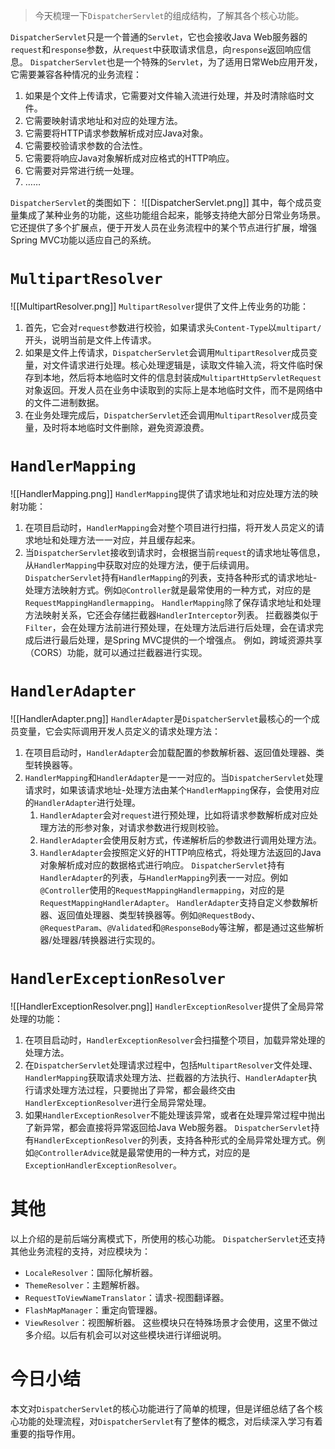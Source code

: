 > 今天梳理一下`DispatcherServlet`的组成结构，了解其各个核心功能。

`DispatcherServlet`只是一个普通的`Servlet`，它也会接收Java Web服务器的`request`和`response`参数，从`request`中获取请求信息，向`response`返回响应信息。
`DispatcherServlet`也是一个特殊的`Servlet`，为了适用日常Web应用开发，它需要兼容各种情况的业务流程：
1. 如果是个文件上传请求，它需要对文件输入流进行处理，并及时清除临时文件。
2. 它需要映射请求地址和对应的处理方法。
3. 它需要将HTTP请求参数解析成对应Java对象。
4. 它需要校验请求参数的合法性。
5. 它需要将响应Java对象解析成对应格式的HTTP响应。
6. 它需要对异常进行统一处理。
7. ……

`DispatcherServlet`的类图如下：
![[DispatcherServlet.png]]
其中，每个成员变量集成了某种业务的功能，这些功能组合起来，能够支持绝大部分日常业务场景。
它还提供了多个扩展点，便于开发人员在业务流程中的某个节点进行扩展，增强Spring MVC功能以适应自己的系统。
# `MultipartResolver`
![[MultipartResolver.png]]
`MultipartResolver`提供了文件上传业务的功能：
1. 首先，它会对`request`参数进行校验，如果请求头`Content-Type`以`multipart/`开头，说明当前是文件上传请求。
2. 如果是文件上传请求，`DispatcherServlet`会调用`MultipartResolver`成员变量，对文件请求进行处理。核心处理逻辑是，读取文件输入流，将文件临时保存到本地，然后将本地临时文件的信息封装成`MultipartHttpServletRequest`对象返回。开发人员在业务中读取到的实际上是本地临时文件，而不是网络中的文件二进制数据。
3. 在业务处理完成后，`DispatcherServlet`还会调用`MultipartResolver`成员变量，及时将本地临时文件删除，避免资源浪费。
# `HandlerMapping`
![[HandlerMapping.png]]
`HandlerMapping`提供了请求地址和对应处理方法的映射功能：
1. 在项目启动时，`HandlerMapping`会对整个项目进行扫描，将开发人员定义的请求地址和处理方法一一对应，并且缓存起来。
2. 当`DispatcherServlet`接收到请求时，会根据当前`request`的请求地址等信息，从`HandlerMapping`中获取对应的处理方法，便于后续调用。
`DispatcherServlet`持有`HandlerMapping`的列表，支持各种形式的请求地址-处理方法映射方式。例如`@Controller`就是最常使用的一种方式，对应的是`RequestMappingHandlermapping`。
`HandlerMapping`除了保存请求地址和处理方法映射关系，它还会存储拦截器`HandlerInterceptor`列表。
拦截器类似于`Filter`，会在处理方法前进行预处理，在处理方法后进行后处理，会在请求完成后进行最后处理，是Spring MVC提供的一个增强点。
例如，跨域资源共享（CORS）功能，就可以通过拦截器进行实现。
# `HandlerAdapter`
![[HandlerAdapter.png]]
`HandlerAdapter`是`DispatcherServlet`最核心的一个成员变量，它会实际调用开发人员定义的请求处理方法：
1. 在项目启动时，`HandlerAdapter`会加载配置的参数解析器、返回值处理器、类型转换器等。
2. `HandlerMapping`和`HandlerAdapter`是一一对应的。当`DispatcherServlet`处理请求时，如果该请求地址-处理方法由某个`HandlerMapping`保存，会使用对应的`HandlerAdapter`进行处理。
	1. `HandlerAdapter`会对`request`进行预处理，比如将请求参数解析成对应处理方法的形参对象，对请求参数进行规则校验。
	2. `HandlerAdapter`会使用反射方式，传递解析后的参数进行调用处理方法。
	3. `HandlerAdapter`会按照定义好的HTTP响应格式，将处理方法返回的Java对象解析成对应的数据格式进行响应。
`DispatcherServlet`持有`HandlerAdapter`的列表，与`HandlerMapping`列表一一对应。例如`@Controller`使用的`RequestMappingHandlermapping`，对应的是`RequestMappingHandlerAdapter`。
`HandlerAdapter`支持自定义参数解析器、返回值处理器、类型转换器等。例如`@RequestBody`、`@RequestParam`、`@Validated`和`@ResponseBody`等注解，都是通过这些解析器/处理器/转换器进行实现的。
# `HandlerExceptionResolver`
![[HandlerExceptionResolver.png]]
`HandlerExceptionResolver`提供了全局异常处理的功能：
1. 在项目启动时，`HandlerExceptionResolver`会扫描整个项目，加载异常处理的处理方法。
2. 在`DispatcherServlet`处理请求过程中，包括`MultipartResolver`文件处理、`HandlerMapping`获取请求处理方法、拦截器的方法执行、`HandlerAdapter`执行请求处理方法过程，只要抛出了异常，都会最终交由`HandlerExceptionResolver`进行全局异常处理。
3. 如果`HandlerExceptionResolver`不能处理该异常，或者在处理异常过程中抛出了新异常，都会直接将异常返回给Java Web服务器。
`DispatcherServlet`持有`HandlerExceptionResolver`的列表，支持各种形式的全局异常处理方式。例如`@ControllerAdvice`就是最常使用的一种方式，对应的是`ExceptionHandlerExceptionResolver`。
# 其他
以上介绍的是前后端分离模式下，所使用的核心功能。
`DispatcherServlet`还支持其他业务流程的支持，对应模块为：
- `LocaleResolver`：国际化解析器。
- `ThemeResolver`：主题解析器。
- `RequestToViewNameTranslator`：请求-视图翻译器。
- `FlashMapManager`：重定向管理器。
- `ViewResolver`：视图解析器。
这些模块只在特殊场景才会使用，这里不做过多介绍。以后有机会可以对这些模块进行详细说明。

# 今日小结
本文对`DispatcherServlet`的核心功能进行了简单的梳理，但是详细总结了各个核心功能的处理流程，对`DispatcherServlet`有了整体的概念，对后续深入学习有着重要的指导作用。

